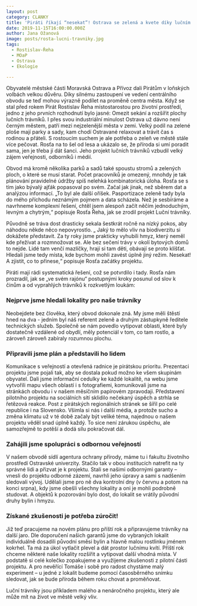 ```yaml
---
layout: post
category: CLANKY
title: 'Piráti říkají “nesekat”! Ostrava se zelená a kvete díky lučním trávníkům'
date: 2019-11-15T16:00:00.000Z
author: Jana Ožanová
image: posts/rosta-lucni-travniky.jpg
tags:
  - Rostislav-Řeha
  - MOaP
  - Ostrava
  - Ekologie

---
```



Obyvatelé městské části Moravská Ostrava a Přívoz dali Pirátům v loňských volbách velkou důvěru. Díky silnému zastoupení ve vedení centrálního obvodu se teď mohou výrazně podílet na proměně centra města. Když se stal před rokem Pirát Rostislav Řeha místostarostou pro životní prostředí, jedno z jeho prvních rozhodnutí bylo jasné: Omezit sekání a rozšířit plochy lučních trávníků. I přes svou industriální minulost Ostrava už dávno není černým městem, patří mezi nejzelenější města v zemi. Velký podíl na zelené ploše mají parky a sady, kam chodí Ostravané relaxovat a trávit čas s rodinou a přáteli. S rostoucím suchem je ale potřeba o zeleň ve městě stále více pečovat. Rosťa na to šel od lesa a ukázalo se, že příroda si umí poradit sama, jen je třeba jí dát šanci. Jeho projekt lučních trávníků vzbudil velký zájem veřejnosti, odborníků i médií.

Obvod má kromě několika parků a sadů také spoustu stromů a zelených ploch, o které se musí starat. Počet pracovníků je omezený, mnohdy je tak plánování pravidelné údržby spíš nelehká kombinatorická úloha. Rosťa se s tím jako bývalý ajťák popasoval po svém. Začal jak jinak, než sběrem dat a analýzou informací. &bdquo;To byl ale další oříšek. Pasportizace zeleně tady byla do mého příchodu neznámým pojmem a data scházela. Než je sesbíráme a navrhneme komplexní řešení, chtěl jsem alespoň začít něčím jednoduchým, levným a chytrým,&ldquo; popisuje Rosťa Řeha, jak se zrodil projekt Luční trávníky.

Původně se tráva dost drasticky sekala šestkrát ročně na nízký pokos, aby náhodou někde něco nepovyrostlo. &bdquo; Jaký to mělo vliv na biodiverzitu si dokážete představit. Za ty roky jsme prakticky vyhubili hmyz, který neměl kde přežívat a rozmnožovat se. Ale bez sečení trávy v okolí bytových domů to nejde. Lidé tam venčí mazlíčky, hrají si tam děti, obávají se proto klíšťat. Hledali jsme tedy místa, kde bychom mohli zavést úplně jiný režim. Nesekat! A zjistit, co to přinese,&ldquo; popisuje Rosťa začátky projektu.

Piráti mají rádi systematická řešení, což se potvrdilo i tady. Rosťa nám prozradil, jak se &bdquo;ve svém rajónu&ldquo; postupnými kroky posunul od slov k činům a od vyprahlých trávníků k rozkvetlým loukám:

### Nejprve jsme hledali lokality pro naše trávníky

Neobejdete bez člověka, který obvod dokonale zná. My jsme měli štěstí hned na dva - jedním byl náš referent zeleně a druhým zástupkyně ředitele technických služeb. Společně se nám povedlo vytipovat oblasti, které byly dostatečně vzdálené od obydlí, měly potenciál v tom, co tam rostlo, a zároveň zároveň zabíraly rozumnou plochu.

### Připravili jsme plán a představili ho lidem

Komunikace s veřejností a otevřená radnice je pirátskou prioritu. Prezentaci projektu jsme pojali tak, aby se dostala pokud možno ke všem skupinám obyvatel. Dali jsme informační cedulky ke každé lokalitě, na webu jsme vytvořili mapu všech oblastí i s fotografiemi, komunikovali jsme na stránkách obvodu i v našem měsíčním papírovém zpravodaji. Představení pilotního projektu na sociálních sítí sklidilo nečekaný úspěch a strhla se řetězová reakce. Post z pirátských regionálních stránek se šířil po celé republice i na Slovensko. Všimla si nás i další média, a protože sucho a změna klimatu už v té době začaly být veliké téma, najednou o našem projektu věděl snad úplně každý. To sice není zárukou úspěchu, ale samozřejmě to potěší a dodá sílu pokračovat dál.

### Zahájili jsme spolupráci s odbornou veřejností

V našem obvodě sídlí agentura ochrany přírody, máme tu i fakultu životního prostředí Ostravské univerzity. Stačilo tak v obou institucích natrefit na ty správné lidi a přizvat je k projektu. Stali se našimi odbornými garanty – vnesli do projektu odborné zázemí, navrhli jeho úpravy a sami s nadšením sledovali vývoj. Udělali jsme pro ně dva kontrolní dny (v červnu a potom na konci srpna), kdy jsme obešli všechny lokality a oni je mohli podrobně studovat. A objektů k pozorování bylo dost, do lokalit se vrátily původní druhy bylin i hmyzu.

### Získané zkušenosti je potřeba zúročit!

Již teď pracujeme na novém plánu pro příští rok a připravujeme trávníky na další jaro. Dle doporučení našich garantů jsme do vybraných lokalit individuálně dosadili původní směsi bylin a hlavně malou rostlinku jménem kokrhel. Ta má za úkol vytlačit plevel a dát prostor lučnímu kvítí. Příští rok chceme některé naše lokality rozšířit a vytipovat další vhodná místa. V podstatě si celé kolečko zopakujeme a využijeme zkušenosti z pilotní části projektu. A pro nevěřící Tomáše i sobě pro radost chystáme malý experiment – u jedné z lokalit budeme pomocí časosběrného snímku sledovat, jak se bude příroda během roku chovat a proměňovat.

Luční trávníky jsou příkladem malého a nenáročného projektu, který ale může mít na život ve městě velký vliv. 